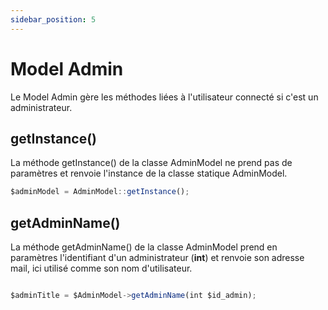```yaml
---
sidebar_position: 5
---
```


# Model Admin

Le Model Admin gère les méthodes liées à l'utilisateur connecté si c'est un administrateur.

## getInstance()

La méthode getInstance() de la classe AdminModel ne prend pas de paramètres et renvoie l'instance de la classe statique AdminModel.

```js title="AdminController.php"
$adminModel = AdminModel::getInstance();
```

## getAdminName()

La méthode getAdminName() de la classe AdminModel prend en paramètres l'identifiant d'un administrateur (**int**) et renvoie son adresse mail, ici utilisé comme son nom d'utilisateur.

```js title="AdminController.php"

$adminTitle = $AdminModel->getAdminName(int $id_admin);
```